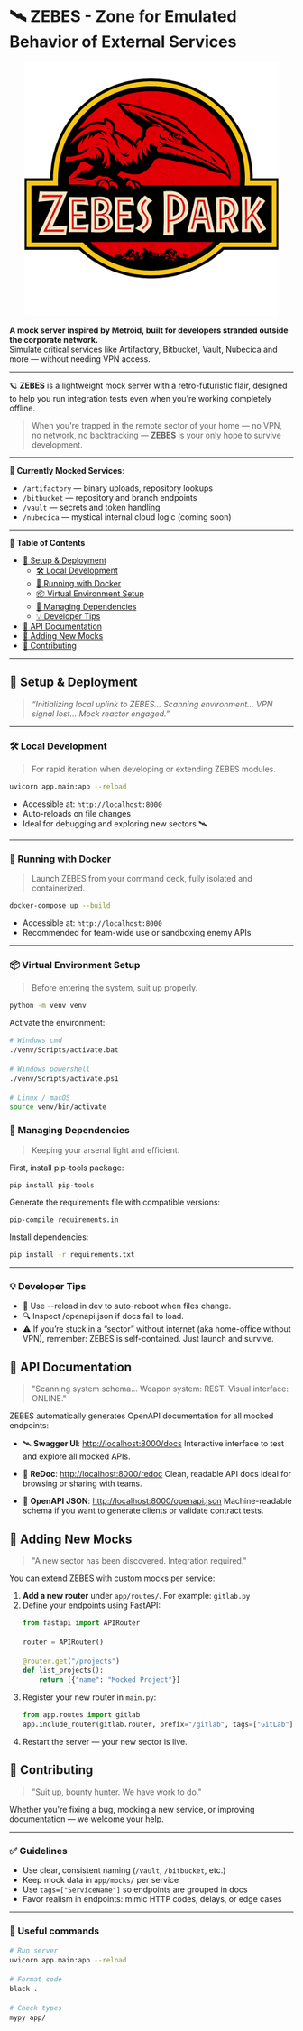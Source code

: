 <h1>🛰️ ZEBES - Zone for Emulated Behavior of External Services</h1>

<p align="center">
  <img src="static/zebes_park.png" alt="Zebes Park Logo" width="450"/>
</p>

<p>
  <b>A mock server inspired by Metroid, built for developers stranded outside the corporate network.</b><br/>
  Simulate critical services like Artifactory, Bitbucket, Vault, Nubecica and more — without needing VPN access.<br/>
</p>

---

🪐 **ZEBES** is a lightweight mock server with a retro-futuristic flair, designed to help you run integration tests even when you're working completely offline.

> When you're trapped in the remote sector of your home — no VPN, no network, no backtracking —
> **ZEBES** is your only hope to survive development.

---

🔧 **Currently Mocked Services**:

- `/artifactory` — binary uploads, repository lookups
- `/bitbucket` — repository and branch endpoints
- `/vault` — secrets and token handling
- `/nubecica` — mystical internal cloud logic (coming soon)

---

📑 **Table of Contents**

- [🔧 Setup \& Deployment](#-setup--deployment)
  - [🛠️ Local Development](#️-local-development)
  - [🐳 Running with Docker](#-running-with-docker)
  - [📦 Virtual Environment Setup](#-virtual-environment-setup)
  - [📜 Managing Dependencies](#-managing-dependencies)
  - [💡 Developer Tips](#-developer-tips)
- [📘 API Documentation](#-api-documentation)
- [🧪 Adding New Mocks](#-adding-new-mocks)
- [🤝 Contributing](#-contributing)

---

## 🔧 Setup & Deployment
> _“Initializing local uplink to ZEBES... Scanning environment... VPN signal lost... Mock reactor engaged.”_

---

### 🛠️ Local Development

> For rapid iteration when developing or extending ZEBES modules.

```bash
uvicorn app.main:app --reload
```

- Accessible at: `http://localhost:8000`
- Auto-reloads on file changes
- Ideal for debugging and exploring new sectors 🛰️

---

### 🐳 Running with Docker

> Launch ZEBES from your command deck, fully isolated and containerized.

```bash
docker-compose up --build
```

- Accessible at: `http://localhost:8000`
- Recommended for team-wide use or sandboxing enemy APIs

---

### 📦 Virtual Environment Setup

> Before entering the system, suit up properly.

```bash
python -m venv venv
```

Activate the environment:

```bash
# Windows cmd
./venv/Scripts/activate.bat

# Windows powershell
./venv/Scripts/activate.ps1

# Linux / macOS
source venv/bin/activate
```

### 📜 Managing Dependencies

> Keeping your arsenal light and efficient.

First, install pip-tools package:

```bash
pip install pip-tools
```

Generate the requirements file with compatible versions:

```bash
pip-compile requirements.in
```

Install dependencies:

```bash
pip install -r requirements.txt
```

---

### 💡 Developer Tips

- 🧠 Use --reload in dev to auto-reboot when files change.
- 🔍 Inspect /openapi.json if docs fail to load.
- ⚠️ If you’re stuck in a “sector” without internet (aka home-office without VPN), remember:
ZEBES is self-contained. Just launch and survive.

## 📘 API Documentation

> "Scanning system schema... Weapon system: REST. Visual interface: ONLINE."

ZEBES automatically generates OpenAPI documentation for all mocked endpoints:

- 🛰️ **Swagger UI**: [http://localhost:8000/docs](http://localhost:8000/docs)
  Interactive interface to test and explore all mocked APIs.

- 🧬 **ReDoc**: [http://localhost:8000/redoc](http://localhost:8000/redoc)
  Clean, readable API docs ideal for browsing or sharing with teams.

- 🧾 **OpenAPI JSON**: [http://localhost:8000/openapi.json](http://localhost:8000/openapi.json)
  Machine-readable schema if you want to generate clients or validate contract tests.

## 🧪 Adding New Mocks

> "A new sector has been discovered. Integration required."

You can extend ZEBES with custom mocks per service:

1. **Add a new router** under `app/routes/`. For example: `gitlab.py`
2. Define your endpoints using FastAPI:
    ```python
    from fastapi import APIRouter

    router = APIRouter()

    @router.get("/projects")
    def list_projects():
        return [{"name": "Mocked Project"}]
    ```
3. Register your new router in `main.py`:
    ```python
    from app.routes import gitlab
    app.include_router(gitlab.router, prefix="/gitlab", tags=["GitLab"])
    ```
4. Restart the server — your new sector is live.

## 🤝 Contributing

> "Suit up, bounty hunter. We have work to do."

Whether you're fixing a bug, mocking a new service, or improving documentation — we welcome your help.

---

### ✅ Guidelines

- Use clear, consistent naming (`/vault`, `/bitbucket`, etc.)
- Keep mock data in `app/mocks/` per service
- Use `tags=["ServiceName"]` so endpoints are grouped in docs
- Favor realism in endpoints: mimic HTTP codes, delays, or edge cases

---

### 🧪 Useful commands

```bash
# Run server
uvicorn app.main:app --reload

# Format code
black .

# Check types
mypy app/